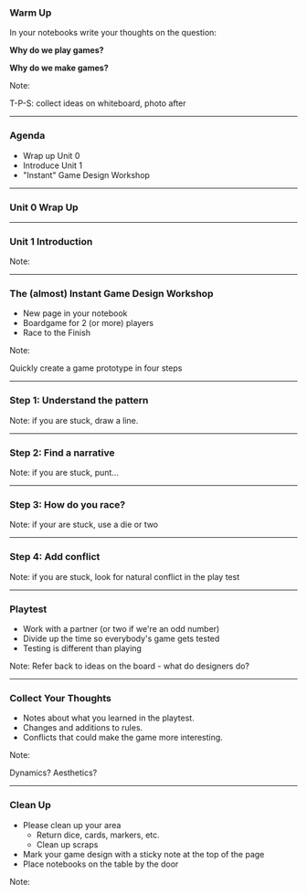 ### Warm Up

In your notebooks write your thoughts on the question:

**Why do we play games?**

**Why do we make games?**

Note:

T-P-S: collect ideas on whiteboard, photo after

---

### Agenda

* Wrap up Unit 0
* Introduce Unit 1
* "Instant" Game Design Workshop

---

### Unit 0 Wrap Up

---

### Unit 1 Introduction

Note:

---

### The (almost) Instant Game Design Workshop

* New page in your notebook
* Boardgame for 2 (or more) players
* Race to the Finish

Note:

Quickly create a game prototype in four steps

---

### Step 1: Understand the pattern

Note: if you are stuck, draw a line.

---

### Step 2: Find a narrative

Note: if you are stuck, punt...

---

### Step 3: How do you race?

Note: if your are stuck, use a die or two

---

### Step 4: Add conflict

Note: if you are stuck, look for natural conflict in the play test

---

### Playtest

* Work with a partner (or two if we're an odd number)
* Divide up the time so everybody's game gets tested
* Testing is different than playing

Note: Refer back to ideas on the board - what do designers do?

---

### Collect Your Thoughts

* Notes about what you learned in the playtest.
* Changes and additions to rules.
* Conflicts that could make the game more interesting.

Note:

Dynamics? Aesthetics?

---

### Clean Up

* Please clean up your area
  - Return dice, cards, markers, etc.
  - Clean up scraps
* Mark your game design with a sticky note at the top of the page
* Place notebooks on the table by the door

Note:


